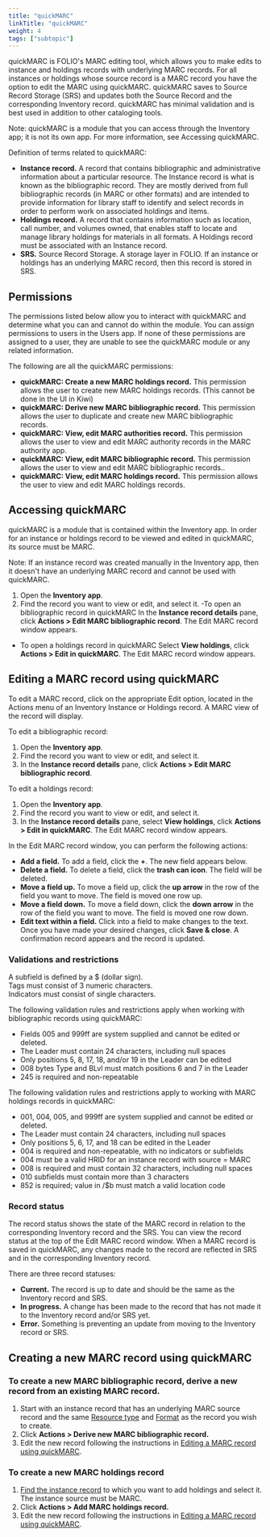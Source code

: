 ```yaml
---
title: "quickMARC"
linkTitle: "quickMARC"
weight: 4
tags: ["subtopic"]   
---
```


quickMARC is FOLIO's MARC editing tool, which allows you to make edits to instance and holdings records with underlying MARC records. For all instances or holdings whose source record is a MARC record you have the option to edit the MARC using quickMARC. quickMARC saves to Source Record Storage (SRS) and updates both the Source Record and the corresponding Inventory record. quickMARC has minimal validation and is best used in addition to other cataloging tools.

Note: quickMARC is a module that you can access through the Inventory app; it is not its own app. For more information, see Accessing quickMARC.

Definition of terms related to quickMARC:

-   **Instance record.** A record that contains bibliographic and administrative information about a particular resource. The Instance record is what is known as the bibliographic record. They are mostly derived from full bibliographic records (in MARC or other formats) and are intended to provide information for library staff to identify and select records in order to perform work on associated holdings and items. 
-  **Holdings record.** A record that contains information such as location, call number, and volumes owned, that enables staff to locate and manage library holdings for materials in all formats. A Holdings record must be associated with an Instance record.
-   **SRS.** Source Record Storage. A storage layer in FOLIO. If an instance or holdings has an underlying MARC record, then this record is stored in SRS.

## Permissions

The permissions listed below allow you to interact with quickMARC and determine what you can and cannot do within the module. You can assign permissions to users in the Users app. If none of these permissions are assigned to a user, they are unable to see the quickMARC module or any related information.

The following are all the quickMARC permissions:

-   **quickMARC: Create a new MARC holdings record.** This permission allows the user to create new MARC holdings records. (This cannot be done in the UI in Kiwi)
-   **quickMARC: Derive new MARC bibliographic record.** This permission allows the user to duplicate and create new MARC bibliographic records.
-   **quickMARC: View, edit MARC authorities record.** This permission allows the user to view and edit MARC authority records in the MARC authority app.
-   **quickMARC: View, edit MARC bibliographic record.** This permission allows the user to view and edit MARC bibliographic records..
-   **quickMARC: View, edit MARC holdings record.** This permission allows the user to view and edit MARC holdings records.

## Accessing quickMARC

quickMARC is a module that is contained within the Inventory app. In order for an instance or holdings record to be viewed and edited in quickMARC, its source must be MARC. 

Note: If an instance record was created manually in the Inventory app, then it doesn't have an underlying MARC record and cannot be used with quickMARC.

1.  Open the **Inventory app**.
2.  Find the record you want to view or edit, and select it.
-To open an bibliographic record in quickMARC
In the **Instance record details** pane, click **Actions \> Edit MARC bibliographic record**. The Edit MARC record window appears. 
- To open a holdings record in quickMARC
Select **View holdings**, click **Actions \> Edit in quickMARC**.  The Edit MARC record window appears. 

## Editing a MARC record using quickMARC

To edit a MARC record, click on the appropriate Edit option, located in the Actions menu of an Inventory Instance or Holdings record. A MARC view of the record will display.

To edit a bibliographic record:
1.  Open the **Inventory app**.
2.  Find the record you want to view or edit, and select it.
3.  In the **Instance record details** pane, click **Actions \> Edit MARC bibliographic record**.

To edit a holdings record:
1.  Open the **Inventory app**.
2.  Find the record you want to view or edit, and select it.
3.  In the **Instance record details** pane, select **View holdings**, click **Actions \> Edit in quickMARC**.  The Edit MARC record window appears. 

In the Edit MARC record window, you can perform the following actions:
-   **Add a field.** To add a field, click the **+**. The new field appears below.
-   **Delete a field.** To delete a field, click the **trash can icon**. The field will be deleted.
-   **Move a field up.** To move a field up, click the **up arrow** in the row of the field you want to move. The field is moved one row up.
-   **Move a field down.** To move a field down, click the **down arrow** in the row of the field you want to move. The field is moved one row down.
-   **Edit text within a field.** Click into a field to make changes to the text.
Once you have made your desired changes, click **Save & close**. A confirmation record appears and the record is updated.

### Validations and restrictions

A subfield is defined by a \$ (dollar sign).  
Tags must consist of 3 numeric characters.  
Indicators must consist of single characters.

The following validation rules and restrictions apply when working with bibliographic records using quickMARC: 

-   Fields 005 and 999ff are system supplied and cannot be edited or deleted.
-   The Leader must contain 24 characters, including null spaces
-   Only positions 5, 8, 17, 18, and/or 19 in the Leader can be edited
-   008 bytes Type and BLvl must match positions 6 and 7 in the Leader 
-   245 is required and non-repeatable


The following validation rules and restrictions apply to working with MARC holdings records in quickMARC:

-   001, 004, 005, and 999ff are system supplied and cannot be edited or deleted.
-   The Leader must contain 24 characters, including null spaces
-   Only positions 5, 6, 17, and 18 can be edited in the Leader
-   004 is required and non-repeatable, with no indicators or subfields
-   004 must be a valid HRID for an instance record with source = MARC
-   008 is required and must contain 32 characters, including null spaces
-   010  subfields must contain more than 3 characters 
-   852 is required; value in /$b must match a valid location code

### Record status

The record status shows the state of the MARC record in relation to the corresponding Inventory record and the SRS. You can view the record status at the top of the Edit MARC record window. When a MARC record is saved in quickMARC, any changes made to the record are reflected in SRS and in the corresponding Inventory record.

There are three record statuses:

-   **Current.** The record is up to date and should be the same as the Inventory record and SRS.
-   **In progress.** A change has been made to the record that has not made it to the Inventory record and/or SRS yet.
-   **Error.** Something is preventing an update from moving to the Inventory record or SRS.

## Creating a new MARC record using quickMARC

### To create a new **MARC bibliographic record**, derive a new record from an existing MARC record.

1.  Start with an instance record that has an underlying MARC source record and the same [Resource type](../inventory/#resource-type) and [Format](../#format) as the record you wish to create.
2.  Click **Actions \> Derive new MARC bibliographic record.**
3.  Edit the new record following the instructions in [Editing a MARC record using quickMARC](#editing-a-marc-record-using-quickmarc).

### To create a new **MARC holdings record**

1.   [Find the instance record](../#searching-for-a-record) to which you want to add holdings and select it. The instance source must be MARC.
2.  Click **Actions \> Add  MARC holdings record.** 
3.  Edit the new record following the instructions in [Editing a MARC record using quickMARC](#editing-a-marc-record-using-quickmarc).
